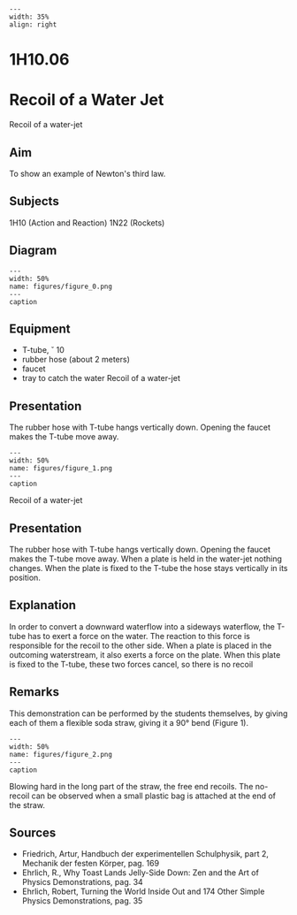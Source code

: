 
```{figure} /figures/busy.png
---
width: 35%
align: right
```
# 1H10.06 
  # Recoil of a Water Jet 
   Recoil of a water-jet   
  
## Aim   
 To show an example of Newton's third law.    
  
## Subjects   
 1H10 (Action and Reaction) 1N22 (Rockets)   
  
## Diagram   
   
```{figure} figures/figure_0.png  
---  
width: 50%  
name: figures/figure_0.png  
---  
caption  
``` 
      
  
## Equipment   
 
 *  T-tube, ˘ 10 
 *  rubber hose (about 2 meters) 
 *  faucet 
 *  tray to catch the water   Recoil of a water-jet
    
  
## Presentation   
 The rubber hose with T-tube hangs vertically down. Opening the faucet makes the T-tube move away.    
```{figure} figures/figure_1.png  
---  
width: 50%  
name: figures/figure_1.png  
---  
caption  
``` 
   Recoil of a water-jet    
  
## Presentation   
 The rubber hose with T-tube hangs vertically down. Opening the faucet makes the T-tube move away.    When a plate is held in the water-jet nothing changes. When the plate is fixed to the T-tube the hose stays vertically in its position.    
  
## Explanation   
 In order to convert a downward waterflow into a sideways waterflow, the T-tube has to exert a force on the water. The reaction to this force is responsible for the recoil to the other side. When a plate is placed in the outcoming waterstream, it also exerts a force on the plate. When this plate is fixed to the T-tube, these two forces cancel, so there is no recoil    
  
## Remarks   
 This demonstration can be performed by the students themselves, by giving each of them a flexible soda straw, giving it a 90° bend (Figure 1).   
```{figure} figures/figure_2.png  
---  
width: 50%  
name: figures/figure_2.png  
---  
caption  
``` 
 Blowing hard in the long part of the straw, the free end recoils. The no-recoil can be observed when a small plastic bag is attached at the end of the straw.    
  
## Sources   
 
 *  Friedrich, Artur, Handbuch der experimentellen Schulphysik, part 2, Mechanik der festen Körper, pag. 169 
 *  Ehrlich, R., Why Toast Lands Jelly-Side Down: Zen and the Art of Physics Demonstrations, pag. 34 
 *  Ehrlich, Robert, Turning the World Inside Out and 174 Other Simple Physics Demonstrations, pag. 35
  